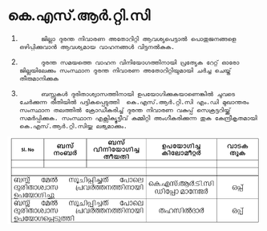 # കെ.എസ്.ആര്‍.റ്റി.സി

1.           ജില്ലാ ദുരന്ത നിവാരണ അതോറിറ്റി ആവശ്യപെട്ടാല്‍ പൊതുജനങ്ങളെ ഒഴിപ്പിക്കുവാന്‍ ആവശ്യമായ വാഹനങ്ങള്‍ വിട്ടുനല്‍കുക.

2.           ദുരന്ത സമയത്തെ വാഹന വിനിയോഗത്തിനായി പ്രത്യേക റേറ്റ് ഓരോ ജില്ലയിലേക്കും സംസ്ഥാന ദുരന്ത നിവാരണ അതോറിറ്റിയുമായി ചര്‍ച്ച ചെയ്ത് തീരുമാനിക്കുക

3.           ബസ്സുകള്‍ ദുരിതാശ്വാസത്തിനായി ഉപയോഗിക്കുകയാണെങ്കില്‍ ചുവടെ ചേര്‍ക്കുന്ന രീതിയില്‍ പട്ടികപ്പെടുത്തി  കെ.എസ്.ആര്‍.റ്റി.സി എം.ഡി മുഖാന്തരം സംസ്ഥാന തലത്തില്‍ ക്രോഡീകരിച്ച് ദുരന്ത നിവാരണ വകുപ്പ് സെക്രട്ടറിയ്ക്ക് സമര്‍പ്പിക്കുക. സംസ്ഥാന എക്സിക്യൂട്ടീവ് കമ്മിറ്റി അംഗീകരിക്കുന്ന തുക കേന്ദ്രീകൃതമായി കെ.എസ്.ആര്‍.റ്റി.സിയ്ക്കു ലഭ്യമാക്കും.

![](../.gitbook/assets/image%20%2835%29.png)

